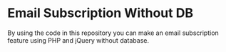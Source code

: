 # Email Subscription Without DB
By using the code in this repository you can make an email subscription feature using PHP and jQuery without database.
